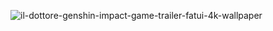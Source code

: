 ![il-dottore-genshin-impact-game-trailer-fatui-4k-wallpaper](https://github.com/user-attachments/assets/9df37708-63fc-44fb-a11f-07aa5b232e32)
